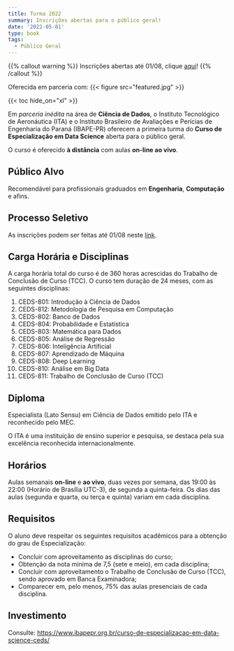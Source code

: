 ```yaml
---
title: Turma 2022
summary: Inscrições abertas para o público geral!
date: '2022-05-01'
type: book
tags:
  - Público Geral
---
```


{{% callout warning %}}
Inscrições abertas até 01/08, clique [aqui](https://forms.gle/Z8ftmqemEuZcUeWr8)!
{{% /callout %}}

Oferecida em parceria com:
{{< figure src="featured.jpg" >}}

{{< toc hide_on="xl" >}}

Em *parceria inédita* na área de **Ciência de Dados**, o Instituto Tecnológico
de Aeronáutica (ITA) e o Instituto Brasileiro de Avaliações e Perícias de
Engenharia do Paraná (IBAPE-PR) oferecem a primeira turma do **Curso de
Especialização em Data Science** aberta para o público geral.

O curso é oferecido **à distância** com aulas **on-line ao vivo**.

## Público Alvo

Recomendável para profissionais graduados em **Engenharia**, **Computação** e afins.

## Processo Seletivo

As inscrições podem ser feitas até 01/08 neste
[link](https://forms.gle/Z8ftmqemEuZcUeWr8).

## Carga Horária e Disciplinas

A carga horária total do curso é de 360 horas acrescidas do Trabalho de
Conclusão de Curso (TCC). O curso tem duração de 24 meses, com as seguintes
disciplinas:

1. CEDS-801: Introdução à Ciência de Dados
2. CEDS-812: Metodologia de Pesquisa em Computação
3. CEDS-802: Banco de Dados
4. CEDS-804: Probabilidade e Estatística
5. CEDS-803: Matemática para Dados
6. CEDS-805: Análise de Regressão
7. CEDS-806: Inteligência Artificial
8. CEDS-807: Aprendizado de Máquina
9. CEDS-808: Deep Learning
10. CEDS-810: Análise em Big Data
11. CEDS-811: Trabalho de Conclusão de Curso (TCC)

## Diploma

Especialista (Lato Sensu) em Ciência de Dados emitido pelo ITA e reconhecido
pelo MEC.

O ITA é uma instituição de ensino superior e pesquisa, se destaca pela sua
excelência reconhecida internacionalmente.

## Horários

Aulas semanais **on-line** e **ao vivo**, duas vezes por semana, das 19:00 às
22:00 (Horário de Brasília UTC-3), de segunda a quinta-feira. Os dias das aulas
(segunda e quarta, ou terça e quinta) variam em cada disciplina.

## Requisitos

O aluno deve respeitar os seguintes requisitos acadêmicos para a obtenção do grau de Especialização:

- Concluir com aproveitamento as disciplinas do curso;
- Obtenção da nota mínima de 7,5 (sete e meio), em cada disciplina;
- Concluir com aproveitamento o Trabalho de Conclusão de Curso (TCC), sendo aprovado em Banca Examinadora;
- Comparecer em, pelo menos, 75% das aulas presenciais de cada disciplina.

## Investimento

Consulte: https://www.ibapepr.org.br/curso-de-especializacao-em-data-science-ceds/
